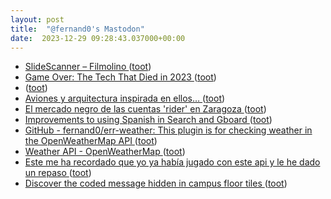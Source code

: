```yaml
---
layout: post
title:  "@fernand0's Mastodon"
date:  2023-12-29 09:28:43.037000+00:00
---
```

*  [SlideScanner – Filmolino ](https://filmolino.com/slidescanner) ([toot](https://mastodon.social/@fernand0/111662997375278635))
*  [Game Over: The Tech That Died in 2023  ](https://www.pcmag.com/news/game-over-the-tech-that-died-in-2023) ([toot](https://mastodon.social/@fernand0/111661383307464029))
*  [ ](https://mastodon.social/users/fernand0/statuses/111659620949231211/activity) ([toot](https://mastodon.social/users/fernand0/statuses/111659620949231211/activity))
*  [Aviones y arquitectura inspirada en ellos… ](https://avecesunafoto.wordpress.com/2023/12/28/aviones-y-arquitectura-inspirada-en-ellos) ([toot](https://mastodon.social/@fernand0/111659497035805024))
*  [El mercado negro de las cuentas 'rider' en Zaragoza ](https://www.elperiodicodearagon.com/aragon/2023/12/24/alquiler-cuentas-riders-altera-sector-96189612.htm) ([toot](https://mastodon.social/@fernand0/111659424118668009))
*  [Improvements to using Spanish in Search and Gboard ](https://blog.google/products/search/improvements-to-using-spanish-in-search-and-gboard) ([toot](https://mastodon.social/@fernand0/111659281853773370))
*  [GitHub - fernand0/err-weather: This plugin is for checking weather in the OpenWeatherMap API ](https://github.com/fernand0/err-weathe) ([toot](https://mastodon.social/@fernand0/111659112057124000))
*  [Weather API - OpenWeatherMap ](https://openweathermap.org/ap) ([toot](https://mastodon.social/@fernand0/111659110670963596))
*  [Este me ha recordado que yo ya había jugado con este api y le he dado un repaso ](https://mastodon.social/@fernand0/111659109648051659) ([toot](https://mastodon.social/@fernand0/111659109648051659))
*  [Discover the coded message hidden in campus floor tiles ](https://newsroom.ucla.edu/stories/a-coded-message-hidden-in-floor-24723) ([toot](https://mastodon.social/@fernand0/111658965292459044))

